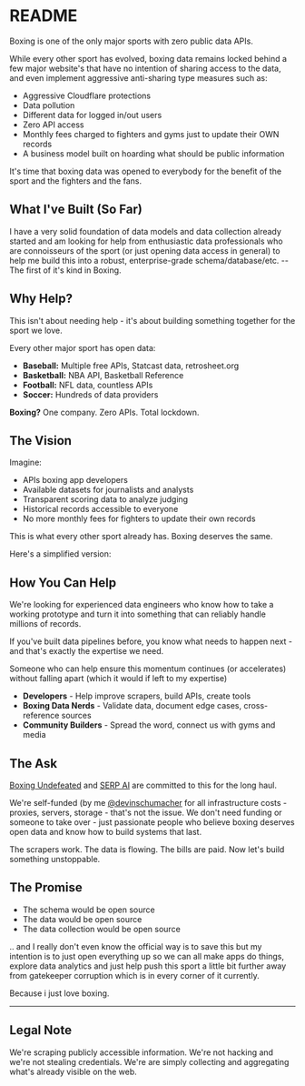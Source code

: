 # README

Boxing is one of the only major sports with zero public data APIs. 

While every other sport has evolved, boxing data remains locked behind a few major website's that have no intention of sharing access to the data, and even implement aggressive anti-sharing type measures such as:

- Aggressive Cloudflare protections
- Data pollution
- Different data for logged in/out users
- Zero API access
- Monthly fees charged to fighters and gyms just to update their OWN records
- A business model built on hoarding what should be public information

It's time that boxing data was opened to everybody for the benefit of the sport and the fighters and the fans.

## What I've Built (So Far)

I have a very solid foundation of data models and data collection already started and am looking for help from enthusiastic data professionals who are connoisseurs of the sport (or just opening data access in general) to help me build this into a robust, enterprise-grade schema/database/etc. -- The first of it's kind in Boxing.
 
## Why Help?

This isn't about needing help - it's about building something together for the sport we love.

Every other major sport has open data:

- **Baseball:** Multiple free APIs, Statcast data, retrosheet.org
- **Basketball:** NBA API, Basketball Reference
- **Football:** NFL data, countless APIs
- **Soccer:** Hundreds of data providers

**Boxing?** One company. Zero APIs. Total lockdown.


## The Vision

Imagine:

- APIs boxing app developers
- Available datasets for journalists and analysts
- Transparent scoring data to analyze judging
- Historical records accessible to everyone
- No more monthly fees for fighters to update their own records

This is what every other sport already has. Boxing deserves the same.

Here's a simplified version:

## How You Can Help

We're looking for experienced data engineers who know how to take a working prototype and turn it into something that can reliably handle millions of records. 

If you've built data pipelines before, you know what needs to happen next - and that's exactly the expertise we need.

Someone who can help ensure this momentum continues (or accelerates) without falling apart (which it would if left to my expertise)

- **Developers** - Help improve scrapers, build APIs, create tools
- **Boxing Data Nerds** - Validate data, document edge cases, cross-reference sources
- **Community Builders** - Spread the word, connect us with gyms and media

## The Ask

[Boxing Undefeated](https://github.com/boxingundefeated) and [SERP AI](https://github.com/serp-ai) are committed to this for the long haul. 

We're self-funded (by me [@devinschumacher](https://github.com/devinschumacher) for all infrastructure costs - proxies, servers, storage - that's not the issue. 
We don't need funding or someone to take over - just passionate people who believe boxing deserves open data and know how to build systems that last.

The scrapers work. The data is flowing. The bills are paid. Now let's build something unstoppable.


## The Promise

- The schema would be open source
- The data would be open source
- The data collection would be open source

 .. and I really don't even know the official way is to save this but my intention is to just open everything up so we can all make apps do things, explore data analytics and just help push this sport a little bit further away from gatekeeper corruption which is in every corner of it currently.

 Because i just love boxing.

---

## Legal Note

We're scraping publicly accessible information. We're not hacking and we're not stealing credentials. We're are simply collecting and aggregating what's already visible on the web.
